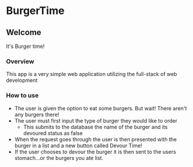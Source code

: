 # BurgerTime

## Welcome

It's Burger time!

### Overview

This app is a very simple web application utilizing the full-stack of web development

### How to use

* The user is given the option to eat some burgers. But wait! There aren't any burgers there!
* The user must first input the type of burger they would like to order
    * This submits to the database the name of the burger and its devoured status as false
* When the request goes through the user is then presented with the burger in a list and a new button called Devour Time!
* If the user chooses to devour the burger it is then sent to the users stomach...or the burgers you ate list.